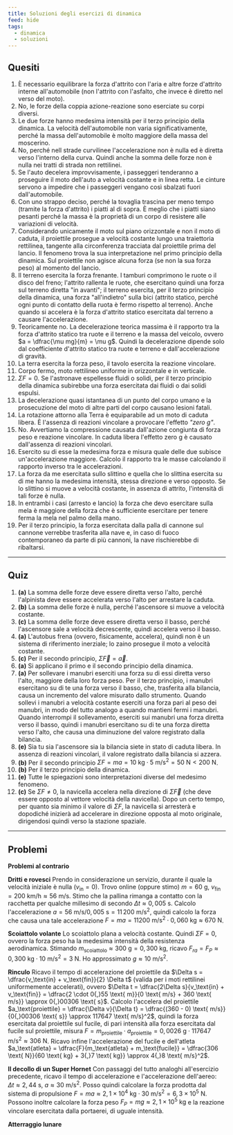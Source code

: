 ```yaml
---
title: Soluzioni degli esercizi di dinamica
feed: hide
tags:
  - dinamica
  - soluzioni
---
```

## Quesiti

1. È necessario equilibrare la forza d'attrito con l'aria e altre forze d'attrito interne all'automobile (non l'attrito con l'asfalto, che invece è diretto nel verso del moto).
2. No, le forze della coppia azione-reazione sono eserciate su corpi diversi.
3. Le due forze hanno medesima intensità per il terzo principio della dinamica. La velocità dell'automobile non varia significativamente, perché la massa dell'automobile è molto maggiore della massa del moscerino.
4. No, perché nell strade curvilinee l'accelerazione non è nulla ed è diretta verso l'interno della curva. Quindi anche la somma delle forze non è nulla nei tratti di strada non rettilinei.
5. Se l'auto decelera improvvisamente, i passeggeri tenderanno a proseguire il moto dell'auto a velocità costante e in linea retta. Le cinture servono a impedire che i passeggeri vengano così sbalzati fuori dall'automobile.
6. Con uno strappo deciso, perché la tovaglia trascina per meno tempo (tramite la forza d'attrito) i piatti al di sopra. È meglio che i piatti siano pesanti perché la massa è la proprietà di un corpo di resistere alle variazioni di velocità.
7. Considerando unicamente il moto sul piano orizzontale e non il moto di caduta, il proiettile prosegue a velocità costante lungo una traiettoria rettilinea, tangente alla circonferenza tracciata dal proiettile prima del lancio. Il fenomeno trova la sua interpretazione nel primo principio della dinamica. Sul proiettile non agisce alcuna forza (se non la sua forza peso) al momento del lancio.
8. Il terreno esercita la forza frenante. I tamburi comprimono le ruote o il disco del freno; l'attrito rallenta le ruote, che esercitano quindi una forza sul terreno diretta "in avanti"; il terreno esercita, per il terzo principio della dinamica, una forza "all'indietro" sulla bici (attrito statico, perché ogni punto di contatto della ruota è fermo rispetto al terreno). Anche quando si accelera è la forza d'attrito statico esercitata dal terreno a causare l'accelerazione.
9. Teoricamente no. La decelerazione teorica massima è il rapporto tra la forza d'attrito statico tra ruote e il terreno e la massa del veicolo, ovvero $a = \dfrac{\mu mg}{m} = \mu g$. Quindi la decelerazione dipende solo dal coefficiente d'attrito statico tra ruote e terreno e dall'accelerazione di gravità.
10. La terra esercita la forza peso, il tavolo esercita la reazione vincolare.
11. Corpo fermo, moto rettilineo uniforme in orizzontale e in verticale.
12. $\Sigma F = 0$. Se l'astronave espellesse fluidi o solidi, per il terzo principio della dinamica subirebbe una forza esercitata dai fluidi o dai solidi espulsi.
13. La decelerazione quasi istantanea di un punto del corpo umano e la prosecuzione del moto di altre parti del corpo causano lesioni fatali.
14. La rotazione attorno alla Terra è equiparabile ad un moto di caduta libera. È l'assenza di reazioni vincolare a provocare l'effetto *"zero g"*.
15. No. Avvertiamo la compressione causata dall'azione congiunta di forza peso e reazione vincolare. In caduta libera l'effetto zero g è causato dall'assenza di reazioni vincolari.
16. Esercito su di esse la medesima forza e misura quale delle due subisce un'accelerazione maggiore. Calcolo il rapporto tra le masse calcolando il rapporto inverso tra le accelerazioni.
17. La forza da me esercitata sullo slittino e quella che lo slittina esercita su di me hanno la medesima intensità, stessa direzione e verso opposto. Se lo slittino si muove a velocità costante, in assenza di attrito, l'intensità di tali forze è nulla.
18. In entrambi i casi (arresto e lancio) la forza che devo esercitare sulla mela è maggiore della forza che è sufficiente esercitare per tenere ferma la mela nel palmo della mano.
19. Per il terzo principio, la forza esercitata dalla palla di cannone sul cannone verrebbe trasferita alla nave e, in caso di fuoco contemporaneo da parte di più cannoni, la nave rischierebbe di ribaltarsi.

---

## Quiz

1. **(a)** La somma delle forze deve essere diretta verso l'alto, perché l'alpinista deve essere accelerata verso l'alto per arrestare la caduta.
2. **(b)** La somma delle forze è nulla, perché l'ascensore si muove a velocità costante.
3. **(c)** La somma delle forze deve essere diretta verso il basso, perché l'ascensore sale a velocità decrescente, quindi accelera verso il basso.
4. **(a)** L'autobus frena (ovvero, fisicamente, accelera), quindi non è un sistema di riferimento inerziale; lo zaino prosegue il moto a velocità costante.
5. **(c)** Per il secondo principio, $\Sigma \vec F = \vec a$.
6. **(a)** Si applicano il primo e il secondo principio della dinamica.
7. **(a)** Per sollevare i manubri eserciti una forza su di essi diretta verso l'alto, maggiore della loro forza peso. Per il terzo principio, i manubri esercitano su di te una forza verso il basso, che, trasferita alla bilancia, causa un incremento del valore misurato dallo strumento. Quando sollevi i manubri a velocità costante eserciti una forza pari al peso dei manubri, in modo del tutto analogo a quando mantieni fermi i manubri. Quando interrompi il sollevamento, eserciti sui manubri una forza diretta verso il basso, quindi i manubri esercitano su di te una forza diretta verso l'alto, che causa una diminuzione del valore registrato dalla bilancia.
8. **(e)** Sia tu sia l'ascensore sia la bilancia siete in stato di caduta libera. In assenza di reazioni vincolari, il valore registrato dalla bilancia si azzera.
9. **(b)** Per il secondo principio $\Sigma F = m a = 10 \text{ kg} \cdot 5 \text{ m/s}^2 = 50 \text{ N} < 200 \text{ N}$.
10. **(b)** Per il terzo principio della dinamica.
11. **(e)** Tutte le spiegazioni sono interpretazioni diverse del medesimo fenomeno.
12. **(c)** Se $\Sigma F \neq 0$, la navicella accelera nella direzione di $\Sigma \vec F$ (che deve essere opposto al vettore velocità della navicella). Dopo un certo tempo, per quanto sia minimo il valore di $\Sigma F$, la navicella si arresterà e dopodiché inizierà ad accelerare in direzione opposta al moto originale, dirigendosi quindi verso la stazione spaziale.

---

## Problemi

**Problemi al contrario**

**Dritti e rovesci** Prendo in considerazione un servizio, durante il quale la velocità iniziale è nulla ($v_\text{in} = 0$). Trovo online (oppure stimo) $m = 60 \text{ g}$, $v_\text{fin} = 200 \text{ km/h} \approx 56 \text{ m/s}$. Stimo che la pallina rimanga a contatto con la racchetta per qualche millesimo di secondo $\Delta t \approx 0{,}005 \text{ s}$. Calcolo l'accelerazione $a = 56 \text{ m/s} / 0{,}005 \text{ s} = 11 \, 200 \text{ m/s}^2$, quindi calcolo la forza che causa una tale accelerazione $F = m a = 11 200 \text{ m/s}^2 \cdot 0,060 \text{ kg} \approx 670 \text{ N}$.

**Scoiattolo volante** Lo scoiattolo plana a velocità costante. Quindi $\Sigma F = 0$, ovvero la forza peso ha la medesima intensità della resistenza aerodinamica. Stimando $m_\text{scoiattolo} \approx 300 \text{ g} = 0{,}300 \text{ kg}$, ricavo $F_{ra} = F_P \approx 0{,}300 \text{ kg} \cdot 10 \text{ m/s}^2 = 3 \text{ N}$. Ho approssimato $g \approx 10 \text{ m/s}^2$.

**Rinculo** Ricavo il tempo di accelerazione del proiettile da $\Delta s = \dfrac{v_\text{in} + v_\text{fin}}{2} \Delta t$ (valida per i moti rettilinei uniformemente accelerati), ovvero $\Delta t = \dfrac{2\Delta s}{v_\text{in} + v_\text{fin}} = \dfrac{2 \cdot 0{,}55 \text{ m}}{0 \text{ m/s} + 360 \text{ m/s}} \approx 0{,}00306 \text{ s}$. Calcolo l'accelera del proiettile $a_\text{proiettile} = \dfrac{\Delta v}{\Delta t} = \dfrac{(360 - 0) \text{ m/s}}{0{,}00306 \text{ s}} \approx 117647 \text{ m/s}^2$, quindi la forza esercitata dal proiettile sul fucile, di pari intensità alla forza esercitata dal fucile sul proiettile, misura $F = m_\text{proiettile} \cdot a_\text{proiettile} = 0{,}0026 \text{ g} \cdot 117647 \text{ m/s}^2 \approx 306 \text{ N}$. Ricavo infine l'accelerazione del fucile e dell'atleta $a_\text{atleta} = \dfrac{F}{m_\text{atleta} + m_\text{fucile}} = \dfrac{306 \text{ N}}{60 \text{ kg} + 3{,}7 \text{ kg}} \approx 4{,}8 \text{ m/s}^2$.

**Il decollo di un Super Hornet** Con passaggi del tutto analoghi all'esercizio precedente, ricavo il tempo di accelerazione e l'accelerazione dell'aereo: $\Delta t \approx 2{,}44 \text{ s}$, $a \approx 30 \text{ m/s}^2$. Posso quindi calcolare la forza prodotta dal sistema di propulsione $F = ma \approx 2{,}1 \times 10^4 \text{ kg} \cdot 30 \text{ m/s}^2 = 6{,}3 \times 10^{5} \text{ N}$. Possono inoltre calcolare la forza peso $F_P = mg \approx 2{,}1 \times 10^5 \text{ kg}$ e la reazione vincolare esercitata dalla portaerei, di uguale intensità.

**Atterraggio lunare** 